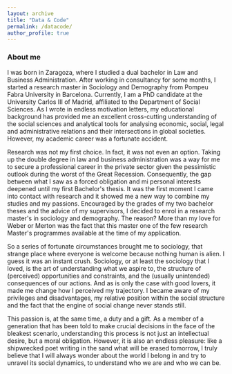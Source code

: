 ```yaml
---
layout: archive
title: "Data & Code"
permalink: /datacode/
author_profile: true
---
```


### About me

I was born in Zaragoza, where I studied a dual bachelor in Law and Business Administration. After working in consultancy for some months, I started a research master in Sociology and Demography from Pompeu Fabra University in Barcelona. Currently, I am a PhD candidate at the University Carlos III of Madrid,  affiliated to the Department of Social Sciences. As I wrote in endless motivation letters, my educational background has provided me an excellent cross-cutting understanding of the social sciences and analytical tools for analysing economic, social, legal and administrative relations and their intersections in global societies.
However, my academic career was a fortunate accident.

Research was not my first choice. In fact, it was not even an option. Taking up the double degree in law and business administration was a way for me to secure a professional career in the private sector given the pessimistic outlook during the worst of the Great Recession. Consequently, the gap between what I saw as a forced obligation and mi personal interests deepened until my first Bachelor's thesis. It was the first moment I came into contact with research and it showed me a new way to combine my studies and my passions. Encouraged by the grades of my two bachelor theses and the advice of my supervisors, I decided to enrol in a research master's in sociology and demography. The reason? More than my love for Weber or Merton was the fact that this master one of the few research Master's programmes available at the time of my application.

So a series of fortunate circumstances brought me to sociology, that strange place where everyone is welcome because nothing human is alien. I guess it was an instant crush. Sociology, or at least the sociology that I loved, is the art of understanding what we aspire to, the structure of (perceived) opportunities and constraints, and the (usually unintended) consequences of our actions. And as is only the case with good lovers, it made me change how I perceived my trajectory. I became aware of my privileges and disadvantages, my relative position within the social structure and the fact that the engine of social change never stands still. 

This passion is, at the same time, a duty and a gift. As a member of a generation that has been told to make crucial decisions in the face of  the bleakest scenario, understanding this process is not just an intellectual desire, but a moral obligation. However, it is also an endless pleasure: like a shipwrecked poet writing in the sand what will be erased tomorrow, I truly believe that I will always wonder about the world I belong in and try to unravel its social dynamics, to understand who we are and who we can be.
